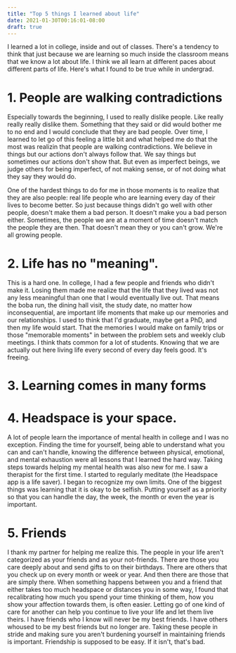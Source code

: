 ```yaml
---
title: "Top 5 things I learned about life"
date: 2021-01-30T00:16:01-08:00
draft: true
---
```

I learned a lot in college, inside and out of classes.  There's a tendency to think that just because we are learning so much inside the classroom means that we know a lot about life.  I think we all learn at different paces about different parts of life.  Here's what I found to be true while in undergrad.

# 1. People are walking contradictions
Especially towards the beginning, I used to really dislike people.  Like really really really dislike them.  Something that they said or did would bother me to no end and I would conclude that they are bad people.  Over time, I learned to let go of this feeling a little bit and what helped me do that the most was realizin that people are walking contradictions.  We believe in things but our actions don't always follow that.  We say things but sometimes our actions don't show that.  But even as imperfect beings, we judge others for being imperfect, of not making sense, or of not doing what they say they would do.

One of the hardest things to do for me in those moments is to realize that they are also people: real life people who are learning every day of their lives to become better.  So just because things didn't go well with other people, doesn't make them a bad person.  It doesn't make you a bad person either.  Sometimes, the people we are at a moment of time doesn't match the people they are then.  That doesn't mean they or you can't grow.  We're all growing people.

# 2. Life has no "meaning".
This is a hard one.  In college, I had a few people and friends who didn't make it. Losing them made me realize that the life that they lived was not any less meaningful than one that I would eventually live out.  That means the boba run, the dining hall visit, the study date, no matter how inconsequential, are important life moments that make up our memories and our relationships.  I used to think that I'd graduate, maybe get a PhD, and then my life would start.  That the memories I would make on family trips or those "memorable moments" in between the problem sets and weekly club meetings.  I think thats common for a lot of students.  Knowing that we are actually out here living life every second of every day feels good.  It's freeing.

# 3. Learning comes in many forms

# 4. Headspace is your space.
A lot of people learn the importance of mental health in college and I was no exception.  Finding the time for yourself, being able to understand what you can and can't handle, knowing the difference between physical, emotional, and mental exhaustion were all lessons that I learned the hard way.  Taking steps towards helping my mental health was also new for me.  I saw a therapist for the first time.  I started to regularly meditate (the Headspace app is a life saver).  I began to recognize my own limits.  One of the biggest things was learning that it is okay to be selfish.  Putting yourself as a priority so that you can handle the day, the week, the month or even the year is important.

# 5. Friends 
I thank my partner for helping me realize this.  The people in your life aren't categorized as your friends and as your not-friends.  There are those you care deeply about and send gifts to on their birthdays.  There are others that you check up on every month or week or year.  And then there are those that are simply there.  When something happens between you and a friend that either takes too much headspace or distances you in some way, I found that recalibrating how much you spend your time thinking of them, how you show your affection towards them, is often easier.  Letting go of one kind of care for another can help you continue to live your life and let them live theirs.  I have friends who I know will never be my best friends.  I have others whoused to be my best friends but no longer are.  Taking these people in stride and making sure you aren't burdening yourself in maintaining friends is important.  Friendship is supposed to be easy.  If it isn't, that's bad.
